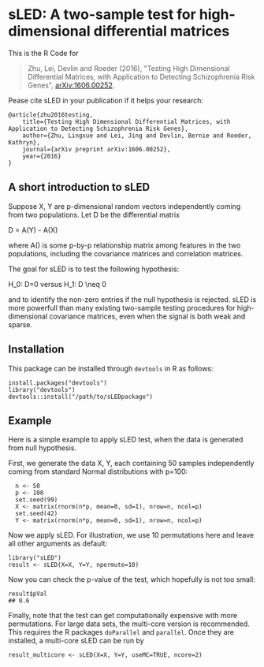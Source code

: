 # sLED: A two-sample test for high-dimensional differential matrices

This is the R Code for
> Zhu, Lei, Devlin and Roeder (2016), "Testing High Dimensional Differential Matrices, with Application to Detecting Schizophrenia Risk Genes", [arXiv:1606.00252](https://arxiv.org/abs/1606.00252).

Pease cite sLED in your publication if it helps your research:
```
@article{zhu2016testing,
    title={Testing High Dimensional Differential Matrices, with Application to Detecting Schizophrenia Risk Genes},
    author={Zhu, Lingxue and Lei, Jing and Devlin, Bernie and Roeder, Kathryn},
    journal={arXiv preprint arXiv:1606.00252},
    year={2016}
}
```

## A short introduction to sLED
Suppose X, Y are p-dimensional random vectors independently coming from two populations.
Let D be the differential matrix

D = A(Y) - A(X)

where A() is some p-by-p relationship matrix among features in the two populations, including the covariance matrices and correlation matrices. 

The goal for sLED is to test the following hypothesis:

H_0: D=0 versus H_1: D \neq 0

and to identify the non-zero entries if the null hypothesis is rejected. sLED is more powerfull than many existing two-sample testing procedures for high-dimensional covariance matrices, even when the signal is both weak and sparse.


## Installation
This package can be installed through `devtools` in R as follows:
```{r}
install.packages("devtools")
library("devtools")
devtools::install("/path/to/sLEDpackage")
```

## Example
Here is a simple example to apply sLED test, when the data is generated from null hypothesis.

First, we generate the data X, Y, each containing 50 samples independently coming from standard Normal distributions with p=100:
```{r}
  n <- 50
  p <- 100
  set.seed(99)
  X <- matrix(rnorm(n*p, mean=0, sd=1), nrow=n, ncol=p)
  set.seed(42)
  Y <- matrix(rnorm(n*p, mean=0, sd=1), nrow=n, ncol=p)
```

Now we apply sLED. For illustration, we use 10 permutations here and leave all other arguments as default:
```{r}
library("sLED")
result <- sLED(X=X, Y=Y, npermute=10)
```

Now you can check the p-value of the test, which hopefully is not too small:
```{r}
result$pVal
## 0.6
```

Finally, note that the test can get computationally expensive with more permutations. For large data sets, the multi-core version is recommended. This requires the R packages `doParallel` and `parallel`. Once they are installed, a multi-core sLED can be run by
```{r}
result_multicore <- sLED(X=X, Y=Y, useMC=TRUE, ncore=2)
```

